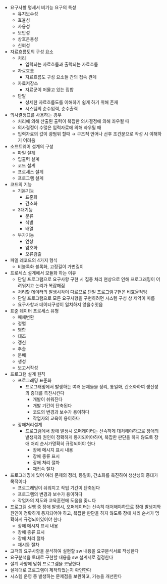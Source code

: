 
- 요구사항 명세서 비기능 요구의 특성
	- 유지보수성
	- 효율성
	- 사용성
	- 보안성
	- 상호운용성
	- 신뢰성
- 자료흐름도의 구성 요소
	- 처리
		- 입력되는 자료흐름과 출력되는 자료흐름
	- 자료흐름
		- 자료흐름도 구성 요소들 간의 접속 관계
	- 자료저장소
		- 자료군이 머물고 있는 집합
	- 단말
		- 상세한 자료흐름도를 이해하기 쉽게 하기 위해 존재
		- 시스템의 순수입력, 순수출력
- 의사결정표를 사용하는 경우
	- 처리에 의해 산출된 출력이 복잡한 의사결정에 의해 좌우될 때
	- 의사결정이 수많은 입력자료에 의해 좌우될 때
	- 입력자료의 값이 광범위 할때 → 구조적 언어나 선후 조건문으로 작성 시 이해하기 어려움
- 소프트웨어 설계의 구성
	- 파일 설계
	- 입출력 설계
	- 코드 설계
	- 프로세스 설계
	- 프로그램 설계
- 코드의 기능
	- 기본기능
		- 표준화
		- 간소화
	- 3대기능
		- 분류
		- 식별
		- 배열
	- 부가기능
		- 연상
		- 암호화
		- 오류검출
- 파일 레코드의 4가지 형식
	- 비블록화 블록화, 고정길이 가변길이
- 프로세스 설계에서 모듈화 하는 이유
	- 단일 프로그램으로 요구사항 구현 시 집중 처리 현상으로 인해 프로그래밍이 어려워지고 논리가 복잡해짐
	- 처리할 데이터의 발생시각이 다르므로 단일 프로그램구현은 비효율적임
	- 단일 프로그램으로 모든 요구사항을 구현하려면 시스템 구성 상 제약이 따름
	- 요구사항과 데이터구성이 일치하지 않을수잇음
- 표준 데이터 프로세스 유형
	- 매체변환
	- 정렬
	- 병합
	- 대조
	- 갱신
	- 추출
	- 분배
	- 생성
	- 보고서작성
- 프로그램 설계 원칙
	- 프로그래밍 표준화
		- 프로그래밍에서 발생하는 여러 문제들을 정리, 통일화, 간소화하여 생산성의 증대를 촉진시킨다
			- 개발이 쉬워진다
			- 개발 기간이 단축된다
			- 코드의 변경과 보수가 용이하다
			- 작업자의 교육이 용이하다
	- 장애처리설계
		- 프로그램에서 장애 발생시 오퍼레이터는 신속하게 대처해야하므로 장애의 발생지와 원인이 정확하게 통지되어야하며, 복잡한 판단을 하지 않도록 장애 처리 순서가명확히 규정되어야 한다
			- 장애 메시지 표시 내용
			- 장애 종류 표시
			- 장애 처리 절차
			- 재접속 절차
- 프로그래밍에 있어 여러 문제의 정리, 통일화, 간소화를 촉진하여 생산성의 증대가 목적이다
	- 프로그래밍이 쉬워지고 작업 기간이 단축된다
	- 프로그램의 변경과 보수가 용이하다
	- 작업자의 지도와 교육훈련에 도움을 줒ㄴ다
- 프로그램 실행 중 장애 발생시, 오퍼레이터는 신속히 대처해야하므로 장애 발생지와 원인이 정확하게 통지되어야 하고, 복잡한 판단을 하지 않도록 장애 처리 순서가 명확하게 규정되어있어야 한다
	- 장애 메시지 표시 내용
	- 장애 종류 표시
	- 장애 처리 절차
	- 재시동 절차
- 고객의 요구사항을 분석하여 실현할 sw 내용을 요구분석서로 작성한다
- 요구분석을 토대로 구현할 내용을 sw 설계서로 결정한다
- 설계 사양에 맞춰 프로그램을 코딩한다
- 설계대로 프로그램이 제작되었는지 확인한다
- 시스템 운영 중 발생하는 문제점을 보완하고, 기능을 개선한다